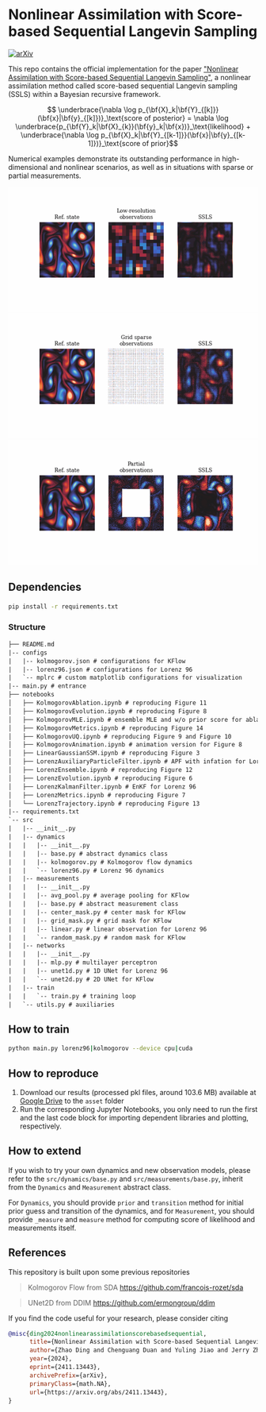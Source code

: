 # Nonlinear Assimilation with Score-based Sequential Langevin Sampling

[![arXiv](https://img.shields.io/badge/arXiv-2411.13443-b31b1b.svg?style=for-the-badge)](https://arxiv.org/abs/2411.13443)

This repo contains the official implementation for the paper ["Nonlinear Assimilation with Score-based Sequential Langevin Sampling"](https://arxiv.org/abs/2411.13443), a nonlinear assimilation method called score-based sequential Langevin sampling (SSLS) within a Bayesian recursive framework.
```math
 \underbrace{\nabla \log p_{\bf{X}_k|\bf{Y}_{[k]}} (\bf{x}|\bf{y}_{[k]})}_\text{score of posterior} = \nabla \log \underbrace{p_{\bf{Y}_k|\bf{X}_{k}}(\bf{y}_k|\bf{x})}_\text{likelihood} + \underbrace{\nabla \log p_{\bf{X}_k|\bf{Y}_{[k-1]}}(\bf{x}|\bf{y}_{[k-1]})}_\text{score of prior}
```

Numerical examples demonstrate its outstanding performance in high-dimensional and nonlinear scenarios, as well as in situations with sparse or partial measurements.


<!-- ![KFlow Evolution](asset/Kolmogorov_evolution.png) -->
![Kolmogorov Flow AvgPool](asset/AvgPool.gif)
![Kolmogorov Flow GridMask](asset/GridMask.gif)
![Kolmogorov Flow CenterMask](asset/CenterMask.gif)

## Dependencies
```bash
pip install -r requirements.txt
```

### Structure
```txt
├── README.md
|-- configs
|   |-- kolmogorov.json # configurations for KFlow
|   |-- lorenz96.json # configurations for Lorenz 96
|   `-- mplrc # custom matplotlib configurations for visualization
|-- main.py # entrance
├── notebooks
│   ├── KolmogorovAblation.ipynb # reproducing Figure 11
│   ├── KolmogorovEvolution.ipynb # reproducing Figure 8
│   ├── KolmogorovMLE.ipynb # ensemble MLE and w/o prior score for ablation studies
│   ├── KolmogorovMetrics.ipynb # reproducing Figure 14
│   ├── KolmogorovUQ.ipynb # reproducing Figure 9 and Figure 10
│   ├── KolmogorovAnimation.ipynb # animation version for Figure 8
│   ├── LinearGaussianSSM.ipynb # reproducing Figure 3
│   ├── LorenzAuxiliaryParticleFilter.ipynb # APF with infation for Lorenz 96
│   ├── LorenzEnsemble.ipynb # reproducing Figure 12
│   ├── LorenzEvolution.ipynb # reproducing Figure 6
│   ├── LorenzKalmanFilter.ipynb # EnKF for Lorenz 96
│   ├── LorenzMetrics.ipynb # reproducing Figure 7
│   └── LorenzTrajectory.ipynb # reproducing Figure 13
|-- requirements.txt 
`-- src
|   |-- __init__.py
|   |-- dynamics
|   |   |-- __init__.py
|   |   |-- base.py # abstract dynamics class 
|   |   |-- kolmogorov.py # Kolmogorov flow dynamics
|   |   `-- lorenz96.py # Lorenz 96 dynamics
|   |-- measurements
|   |   |-- __init__.py
|   |   |-- avg_pool.py # average pooling for KFlow
|   |   |-- base.py # abstract measurement class
|   |   |-- center_mask.py # center mask for KFlow
|   |   |-- grid_mask.py # grid mask for KFlow
|   |   |-- linear.py # linear observation for Lorenz 96
|   |   `-- random_mask.py # random mask for KFlow
|   |-- networks
|   |   |-- __init__.py
|   |   |-- mlp.py # multilayer perceptron
|   |   |-- unet1d.py # 1D UNet for Lorenz 96
|   |   `-- unet2d.py # 2D UNet for KFlow
|   |-- train
|   |   `-- train.py # training loop
|   `-- utils.py # auxiliaries
```

## How to train
```bash
python main.py lorenz96|kolmogorov --device cpu|cuda
```

## How to reproduce
1. Download our results (processed pkl files, around 103.6 MB) available at [Google Drive](https://drive.google.com/drive/folders/14ZlxS7k-gKi9YCqbiP2Wth2qI_381Go7?usp=sharing) to the `asset` folder
2. Run the corresponding Jupyter Notebooks, you only need to run the first and the last code block for importing dependent libraries and plotting, respectively.

## How to extend
If you wish to try your own dynamics and new observation models, please refer to the `src/dynamics/base.py` and `src/measurements/base.py`, inherit from the `Dynamics` and `Measurement` abstract class.

For `Dynamics`, you should provide `prior` and `transition` method for initial prior guess and transition of the dynamics, and for `Measurement`, you should provide `_measure` and `measure` method for computing score of likelihood and measurements itself.


## References
This repository is built upon some previous repositories

> Kolmogorov Flow from SDA https://github.com/francois-rozet/sda

> UNet2D from DDIM https://github.com/ermongroup/ddim

If you find the code useful for your research, please consider citing

```bib
@misc{ding2024nonlinearassimilationscorebasedsequential,
      title={Nonlinear Assimilation with Score-based Sequential Langevin Sampling}, 
      author={Zhao Ding and Chenguang Duan and Yuling Jiao and Jerry Zhijian Yang and Cheng Yuan and Pingwen Zhang},
      year={2024},
      eprint={2411.13443},
      archivePrefix={arXiv},
      primaryClass={math.NA},
      url={https://arxiv.org/abs/2411.13443}, 
}
```